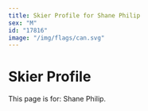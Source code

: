 ```yaml
---
title: Skier Profile for Shane Philip
sex: "M"
id: "17816"
image: "/img/flags/can.svg" 
---
```


# Skier Profile

This page is for: Shane Philip.
    